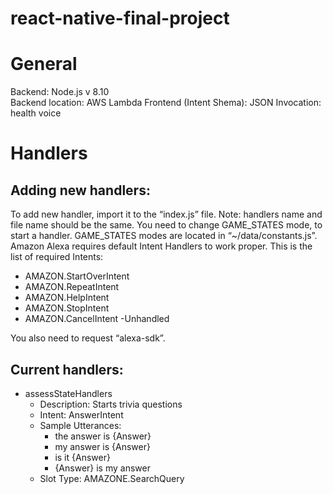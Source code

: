 # react-native-final-project
# General
Backend: Node.js v 8.10 </br>
Backend location: AWS Lambda
Frontend (Intent Shema): JSON
Invocation: health voice


# Handlers
## Adding new handlers:
To add new handler, import it to the “index.js” file. Note: handlers name and file name should be the same.
You need to change GAME_STATES mode, to start a handler. GAME_STATES modes are located in “~/data/constants.js”.
Amazon Alexa requires default Intent Handlers to work proper. This is the list of required Intents: 
- AMAZON.StartOverIntent
- AMAZON.RepeatIntent
- AMAZON.HelpIntent
- AMAZON.StopIntent
- AMAZON.CancelIntent
-Unhandled

You also need to request “alexa-sdk”.

## Current handlers:
- assessStateHandlers
    - Description: Starts trivia questions
    - Intent: AnswerIntent
    - Sample Utterances: 
        - the answer is {Answer}
        - my answer is {Answer}
        - is it {Answer}
        - {Answer} is my answer
    - Slot Type: AMAZONE.SearchQuery
